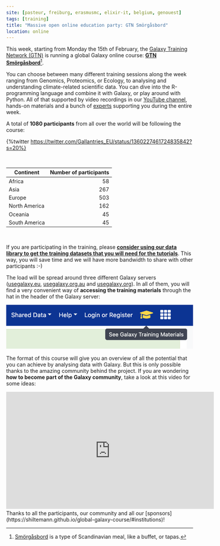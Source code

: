 ```yaml
---
site: [pasteur, freiburg, erasmusmc, elixir-it, belgium, genouest]
tags: [training]
title: "Massive open online education party: GTN Smörgåsbord"
location: online
---
```


This week, starting from Monday the 15th of February, the [Galaxy Training Network (GTN)](training.galaxyproject.org/) is running a global Galaxy online course: [__GTN Smörgåsbord__](https://shiltemann.github.io/global-galaxy-course/)[^1].

You can choose between many different training sessions along the week ranging from Genomics, Proteomics, or Ecology, to analysing and understanding climate-related scientific data. You can dive into the R-programming language and combine it with Galaxy, or play around with Python. All of that supported by video recordings in our [YouTube channel](https://www.youtube.com/channel/UCwoMMZPbz1L9AZzvIvrvqYA), hands-on materials and a bunch of [experts](https://shiltemann.github.io/global-galaxy-course/#acknowledgements) supporting you during the entire week.

A total of __1080 participants__ from all over the world will be following the course:


{%twitter https://twitter.com/Gallantries_EU/status/1360227461724835842?s=20%}

<br>


| Continent       | Number of participants |
|-----------------|-----------------------:|
| Africa          | 58                     |
| Asia            | 267                    |
| Europe          | 503                    |
| North America   | 162                    |
| Oceania         | 45                     |
| South America   | 45                     |

<br>

If you are participating in the training, please [__consider using our data library to get the training datasets that you will need for the tutorials__](https://usegalaxy.eu/library/folders/Fa21272e5bd712216). This way, you will save time and we will have more bandwidth to share with other participants :-)



The load will be spread around three different Galaxy servers ([usegalaxy.eu](usegalaxy.eu), [usegalaxy.org.au](usegalaxy.org.au) and [usegalaxy.org](usegalaxy.org)). In all of them, you will find a very convenient way of __accessing the training materials__ through the hat in the header of the Galaxy server:


![GTN hat](/assets/media/2021-02-14-GTN-hat.png)


The format of this course will give you an overview of all the potential that you can achieve by analysing data with Galaxy. But this is only possible thanks to the amazing community behind the project. If you are wondering __how to become part of the Galaxy community__, take a look at this video for some ideas:

<iframe width="560" height="315" src="https://www.youtube.com/embed/-1MPdxmRs8U" frameborder="0" allow="accelerometer; autoplay; clipboard-write; encrypted-media; gyroscope; picture-in-picture" allowfullscreen></iframe>

<br>
Thanks to all the participants, our community and all our [sponsors](https://shiltemann.github.io/global-galaxy-course/#institutions)!



[^1]: [Smörgåsbord](https://en.wikipedia.org/wiki/Sm%C3%B6rg%C3%A5sbord) is a type of Scandinavian meal, like a buffet, or tapas. 
